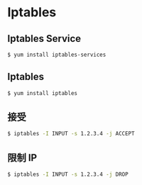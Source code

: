 # Iptables

## Iptables Service

```bash
$ yum install iptables-services
```

## Iptables

```bash
$ yum install iptables
```

## 接受

```bash
$ iptables -I INPUT -s 1.2.3.4 -j ACCEPT
```

## 限制 IP

```bash
$ iptables -I INPUT -s 1.2.3.4 -j DROP
```